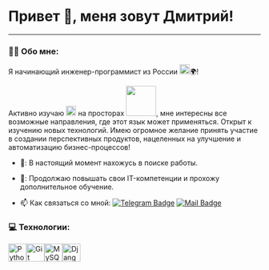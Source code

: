 <!--
**Dmitriy-Sidorkov/Dmitriy-Sidorkov** is a ✨ _special_ ✨ repository because its `README.md` (this file) appears on your GitHub profile.

Here are some ideas to get you started:

- 🔭 I’m currently working on ...
- 🌱 I’m currently learning ...
- 👯 I’m looking to collaborate on ...
- 🤔 I’m looking for help with ...
- 💬 Ask me about ...
- 📫 How to reach me: ...
- 😄 Pronouns: ...
- ⚡ Fun fact: ...
-->

# Привет 👋, меня зовут Дмитрий!

---

### :man_technologist: Обо мне:

Я начинающий инженер-программист из России <img src="https://standoffarena.com/assets/images/users/680595.jpg?cache=1698151168" width="20px">🌍!

Активно изучаю <img src="https://raw.githubusercontent.com/danielcranney/readme-generator/main/public/icons/skills/python-colored.svg" width="20px"> на просторах <img src="https://static.tildacdn.com/tild3936-3365-4831-a131-343139313730/stepik_logotype_blac.svg" width="60px">, мне интересны все возможные направления, где этот язык может применяться. Открыт к изучению новых технологий.
Имею огромное желание принять участие в создании перспективных продуктов, нацеленных на улучшение и автоматизацию бизнес-процессов!


- 🔭: В настоящий момент нахожусь в поиске работы.

- 🧠: Продолжаю повышать свои IT-компетенции и прохожу дополнительное обучение.

- :mailbox: Как связаться со мной: [![Telegram Badge](https://img.shields.io/badge/-DmitriySidorkov-blue?style=flat&logo=Telegram&logoColor=white)](https://t.me/DmitriySidorkov) [![Mail Badge](https://img.shields.io/badge/-@Mail-blue?style=flat&logo=Mail&logoColor=white)](mailto:Dima.Sidorkov@mail.ru)

### 💻 Технологии:


<p align="left">
<a href="https://www.python.org/" target="_blank" rel="noreferrer"><img src="https://raw.githubusercontent.com/danielcranney/readme-generator/main/public/icons/skills/python-colored.svg" width="36" height="36" alt="Python" /></a><a href="https://git-scm.com/" target="_blank" rel="noreferrer"><img src="https://raw.githubusercontent.com/danielcranney/readme-generator/main/public/icons/skills/git-colored.svg" width="36" height="36" alt="Git" /></a><a href="https://www.mysql.com/" target="_blank" rel="noreferrer"><img src="https://raw.githubusercontent.com/danielcranney/readme-generator/main/public/icons/skills/mysql-colored.svg" width="36" height="36" alt="MySQL" /></a><a href="https://www.djangoproject.com/" target="_blank" rel="noreferrer"><img src="https://raw.githubusercontent.com/danielcranney/readme-generator/main/public/icons/skills/django-colored.svg" width="36" height="36" alt="Django" /></a>
</p>
